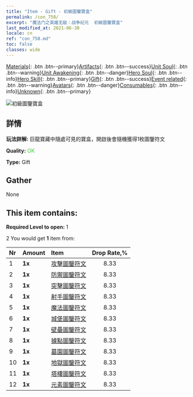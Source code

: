 ```yaml
---
title: "Item - Gift - 初級圖鑒寶盒"
permalink: /con_758/
excerpt: "魔法门之英雄无敌：战争纪元  初級圖鑒寶盒"
last_modified_at: 2021-06-30
locale: cn
ref: "con_758.md"
toc: false
classes: wide
---
```

 [Materials](/ItemsCN/){: .btn .btn--primary}[Artifacts](/ItemsCN/Artifacts/){: .btn .btn--success}[Unit Soul](/ItemsCN/UnitSoul/){: .btn .btn--warning}[Unit Awakening](/ItemsCN/UnitAwakening/){: .btn .btn--danger}[Hero Soul](/ItemsCN/HeroSoul/){: .btn .btn--info}[Hero Skill](/ItemsCN/HeroSkill/){: .btn .btn--primary}[Gift](/ItemsCN/Gift/){: .btn .btn--success}[Event related](/ItemsCN/Events/){: .btn .btn--warning}[Avatars](/ItemsCN/Avatars/){: .btn .btn--danger}[Consumables](/ItemsCN/Consumables/){: .btn .btn--info}[Unknown](/ItemsCN/Unknown/){: .btn .btn--primary}

 ![初級圖鑒寶盒](/images/t/i_tujianhezi1.png)

## 詳情
 **玩法詳解:** 巨龍寶藏中隨處可見的寶盒，開啟後會隨機獲得1枚圖鑒符文

 **Quality:** <span style="color: #32CD32">OK</span>

 **Type:** Gift

## Gather

  None

## This item contains:

 **Required Level to open:** 1

 2 You would get **1** item  from:

  | Nr | Amount |     Item    | Drop Rate,% |
  |:---|:-------|:------------|:---------:|
  | 1 |  **1x** | [攻擊圖鑒符文](/cn/Items/con_734/) | 8.33 | 
  | 2 |  **1x** | [防禦圖鑒符文](/cn/Items/con_739/) | 8.33 | 
  | 3 |  **1x** | [突擊圖鑒符文](/cn/Items/con_741/) | 8.33 | 
  | 4 |  **1x** | [射手圖鑒符文](/cn/Items/con_742/) | 8.33 | 
  | 5 |  **1x** | [魔法圖鑒符文](/cn/Items/con_746/) | 8.33 | 
  | 6 |  **1x** | [城堡圖鑒符文](/cn/Items/con_752/) | 8.33 | 
  | 7 |  **1x** | [壁壘圖鑒符文](/cn/Items/con_753/) | 8.33 | 
  | 8 |  **1x** | [據點圖鑒符文](/cn/Items/con_754/) | 8.33 | 
  | 9 |  **1x** | [墓園圖鑒符文](/cn/Items/con_755/) | 8.33 | 
  | 10 |  **1x** | [地獄圖鑒符文](/cn/Items/con_777/) | 8.33 | 
  | 11 |  **1x** | [塔樓圖鑒符文](/cn/Items/con_785/) | 8.33 | 
  | 12 |  **1x** | [元素圖鑒符文](/cn/Items/con_791/) | 8.33 | 
